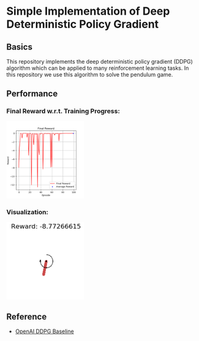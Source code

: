 # Simple Implementation of Deep Deterministic Policy Gradient
## Basics
This repository implements the deep deterministic policy gradient (DDPG) algorithm which can be applied to many reinforcement learning tasks. In this repository we use this algorithm to solve the pendulum game.
## Performance

### Final Reward w.r.t. Training Progress:
<p float="center">
  <img src="/stand%20alone%20implementation/DDPG/Figures/Training/pendulum.png" width="40%"/>
</p>

### Visualization:
<p float="center">
  <img src="/stand%20alone%20implementation/DDPG/Figures/Visualization/pendulum.gif" width="40%"/>
</p>

## Reference

- [OpenAI DDPG Baseline](https://github.com/openai/baselines/tree/master/baselines/ddpg)

